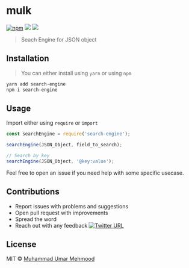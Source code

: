 # mulk

[![npm](https://badge.fury.io/js/mulk.svg)](https://www.npmjs.com/package/mulk)
[![](https://img.shields.io/travis/w3debugger/mulk/master.svg?style=flat-square)](http://travis-ci.org/w3debugger/mulk)
[![](https://img.shields.io/codecov/c/github/w3debugger/mulk.svg?style=flat-square)](http://travis-ci.org/w3debugger/mulk)


> Seach Engine for JSON object

## Installation
> You can either install using `yarn` or using `npm`

```bash
yarn add search-engine
npm i search-engine
```

## Usage
Import either using `require` or `import`

```javascript
const searchEngine = require('search-engine');

searchEngine(JSON_Object, field_to_search);

// Search by key
searchEngine(JSON_Object, '@key:value');
```

Feel free to open an issue if you need help with some specific usecase.

## Contributions

* Report issues with problems and suggestions
* Open pull request with improvements
* Spread the word
* Reach out with any feedback [![Twitter URL](https://img.shields.io/twitter/url/https/twitter.com/w3debugger.svg?style=social&label=Follow%20%40w3debugger)](https://twitter.com/w3debugger)

## License

MIT &copy; [Muhammad Umar Mehmood](https://twitter.com/w3debugger)
